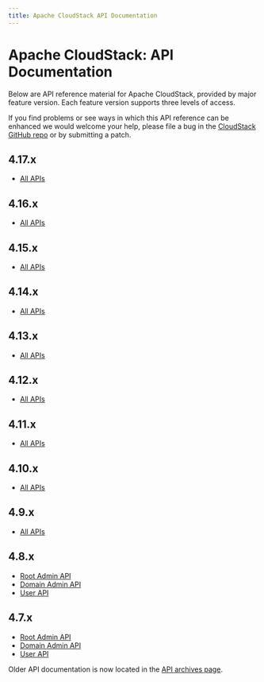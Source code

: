 ```yaml
---
title: Apache CloudStack API Documentation
---
```


<div class="row">

<div class="col-lg-12">

<div class="page-header">

<h1 id="indicators">Apache CloudStack: API Documentation</h1>

</div>

</div>

</div>

Below are API reference material for Apache CloudStack, provided by major feature version.  Each feature version supports three levels of access.

If you find problems or see ways in which this API reference can be enhanced
we would welcome your help, please file a bug in the
[CloudStack GitHub repo](https://github.com/apache/cloudstack)
or by submitting a patch.

## 4.17.x

* [All APIs](api/apidocs-4.17/index.html)

## 4.16.x

* [All APIs](api/apidocs-4.16/index.html)

## 4.15.x

* [All APIs](api/apidocs-4.15/index.html)

## 4.14.x

* [All APIs](api/apidocs-4.14/index.html)

## 4.13.x

* [All APIs](api/apidocs-4.13/index.html)

## 4.12.x

* [All APIs](api/apidocs-4.12/index.html)

## 4.11.x

* [All APIs](api/apidocs-4.11/index.html)

## 4.10.x

* [All APIs](api/apidocs-4.10/index.html)

## 4.9.x

* [All APIs](api/apidocs-4.9/index.html)

## 4.8.x

* [Root Admin API](api/apidocs-4.8/TOC_Root_Admin.html)
* [Domain Admin API](api/apidocs-4.8/TOC_Domain_Admin.html)
* [User API](api/apidocs-4.8/TOC_User.html)

## 4.7.x

* [Root Admin API](api/apidocs-4.7/TOC_Root_Admin.html)
* [Domain Admin API](api/apidocs-4.7/TOC_Domain_Admin.html)
* [User API](api/apidocs-4.7/TOC_User.html)


Older API documentation is now located in the <a href="api_archives.html">API archives page</a>.
